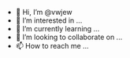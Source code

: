 - 👋 Hi, I’m @vwjew
- 👀 I’m interested in ...
- 🌱 I’m currently learning ...
- 💞️ I’m looking to collaborate on ...
- 📫 How to reach me ...

<!---
vwjew/vwjew is a ✨ special ✨ repository because its `README.md` (this file) appears on your GitHub profile.
You can click the Preview link to take a look at your changes.
--->
